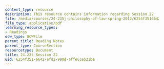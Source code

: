 ```yaml
---
content_type: resource
description: This resource contains information regarding Session 22
file: /media/courses/24-235j-philosophy-of-law-spring-2012/6254f3516642efd2998daffe6ceb21be_MIT24_235JS12_Session22.pdf
file_type: application/pdf
learning_resource_types:
- Readings
ocw_type: OCWFile
parent_title: Reading Notes
parent_type: CourseSection
resourcetype: Document
title: 24.235 Session 22
uid: 6254f351-6642-efd2-998d-affe6ceb21be
---
```

